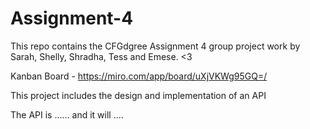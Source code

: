 # Assignment-4
This repo contains the CFGdgree Assignment 4 group project work by Sarah, Shelly, Shradha, Tess and Emese. &lt;3

Kanban Board - https://miro.com/app/board/uXjVKWg95GQ=/

This project includes the design and implementation of an API

The API is ...... and it will ....
